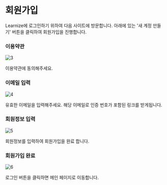 # 회원가입
Learnize에 로그인하기 위하여 다음 사이트에 방문합니다.
아래에 있는 '새 계정 만들기' 버튼을 클릭하여 회원가입을 진행합니다.

<!-- ## 회원가입 진행
### 언어 선택
![2](/user-img/login/2.png)
다음 화면에서 언어를 선택하세요. 언어는 가입 이후에도 시스템 설정에서 변경할 수 있습니다.
:::tip
선택한 언어로 회원가입이 진행됩니다.
:::
-->

### 이용약관
![3](/user-img/login/termsofuse.png)

이용약관에 동의해주세요.


### 이메일 입력
![4](/user-img/login/email.png)

유효한 이메일을 입력해주세요. 해당 이메일로 인증 번호가 포함된 링크를 받게됩니다.


### 회원정보 입력
![5](/user-img/login/join.png)

회원정보를 입력하여 회원가입을 완료 합니다. 


### 회원가입 완료
![6](/user-img/login/finish.png)

로그인 버튼을 클릭하면 메인 페이지로 이동합니다. 